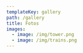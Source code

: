 ```yaml
---
templateKey: gallery
path: /gallery
title: Fotos
images:
  - image: /img/tower.png 
  - image: /img/trains.png 
---
```

